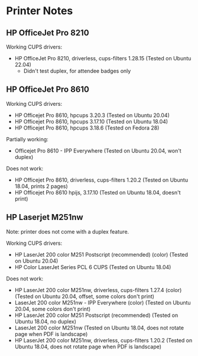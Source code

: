 Printer Notes
=============

HP OfficeJet Pro 8210
---------------------

Working CUPS drivers:
- HP OfficeJet Pro 8210, driverless, cups-filters 1.28.15   (Tested on Ubuntu 22.04)
  - Didn't test duplex, for attendee badges only


HP OfficeJet Pro 8610
---------------------

Working CUPS drivers:
- HP Officejet Pro 8610, hpcups 3.20.3    (Tested on Ubuntu 20.04)
- HP Officejet Pro 8610, hpcups 3.17.10   (Tested on Ubuntu 18.04)
- HP Officejet Pro 8610, hpcups 3.18.6    (Tested on Fedora 28)

Partially working:
- Officejet Pro 8610 - IPP Everywhere                      (Tested on Ubuntu 20.04, won't duplex)

Does not work:
- HP Officejet Pro 8610, driverless, cups-filters 1.20.2   (Tested on Ubuntu 18.04, prints 2 pages)
- HP Officejet Pro 8610 hpijs, 3.17.10                     (Tested on Ubuntu 18.04, doesn't print)



HP Laserjet M251nw
------------------
Note: printer does not come with a duplex feature.

Working CUPS drivers:
- HP LaserJet 200 color M251 Postscript (recommended) (color)           (Tested on Ubuntu 20.04)
- HP Color LaserJet Series PCL 6 CUPS                                   (Tested on Ubuntu 18.04)

Does not work:
- HP LaserJet 200 color M251nw, driverless, cups-filters 1.27.4 (color) (Tested on Ubuntu 20.04, offset, some colors don't print)
- LaserJet 200 color M251nw - IPP Everywhere (color)                    (Tested on Ubuntu 20.04, some colors don't print)
- HP LaserJet 200 color M251 Postscript (recommended)                   (Tested on Ubuntu 18.04, no duplex)
- LaserJet 200 color M251nw                                             (Tested on Ubuntu 18.04, does not rotate page when PDF is landscape)
- HP LaserJet 200 color M251nw, driverless, cups-filters 1.20.2         (Tested on Ubuntu 18.04, does not rotate page when PDF is landscape)

